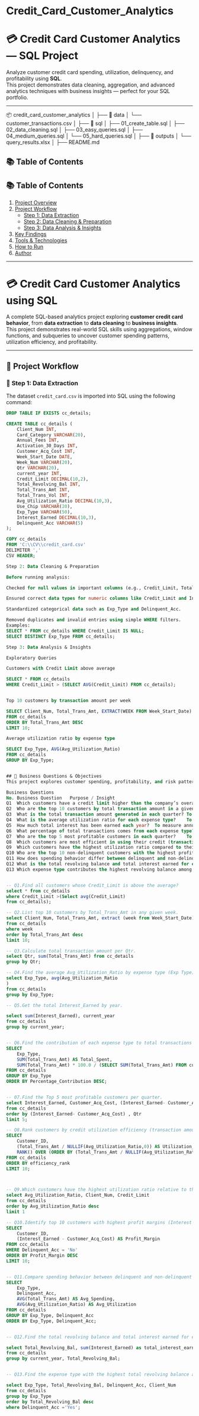 # Credit_Card_Customer_Analytics

# 💳 Credit Card Customer Analytics — SQL Project

Analyze customer credit card spending, utilization, delinquency, and profitability using **SQL**.  
This project demonstrates data cleaning, aggregation, and advanced analytics techniques with business insights — perfect for your SQL portfolio.

---

📦 credit_card_customer_analytics
│
├── 📁 data
│ └── customer_transactions.csv
│
├── 📁 sql
│ ├── 01_create_table.sql
│ ├── 02_data_cleaning.sql
│ ├── 03_easy_queries.sql
│ ├── 04_medium_queries.sql
│ └── 05_hard_queries.sql
│
├── 📁 outputs
│ └── query_results.xlsx
│
├── README.md

## 📚 Table of Contents

## 📚 Table of Contents

1. [Project Overview](#-credit-card-customer-analytics-using-sql)
2. [Project Workflow](#-project-workflow)
   - [Step 1: Data Extraction](#-step-1-data-extraction)
   - [Step 2: Data Cleaning & Preparation](#-step-2-data-cleaning--preparation)
   - [Step 3: Data Analysis & Insights](#-step-3-data-analysis--insights)
3. [Key Findings](#-key-findings)
4. [Tools & Technologies](#-tools--technologies)
5. [How to Run](#-how-to-run)
6. [Author](#-author)


---

# 💳 Credit Card Customer Analytics using SQL

A complete SQL-based analytics project exploring **customer credit card behavior**, from **data extraction** to **data cleaning** to **business insights**.  
This project demonstrates real-world SQL skills using aggregations, window functions, and subqueries to uncover customer spending patterns, utilization efficiency, and profitability.

---

## 📘 Project Workflow

### 🥇 **Step 1: Data Extraction**
The dataset `credit_card.csv` is imported into SQL using the following command:

```sql
DROP TABLE IF EXISTS cc_details;

CREATE TABLE cc_details (
    Client_Num INT,
    Card_Category VARCHAR(20),
    Annual_Fees INT,
    Activation_30_Days INT,
    Customer_Acq_Cost INT,
    Week_Start_Date DATE,
    Week_Num VARCHAR(20),
    Qtr VARCHAR(20),
    current_year INT,
    Credit_Limit DECIMAL(10,2),
    Total_Revolving_Bal INT,
    Total_Trans_Amt INT,
    Total_Trans_Vol INT,
    Avg_Utilization_Ratio DECIMAL(10,3),
    Use_Chip VARCHAR(20),
    Exp_Type VARCHAR(50),
    Interest_Earned DECIMAL(10,3),
    Delinquent_Acc VARCHAR(5)
);

COPY cc_details
FROM 'C:\\CV\\credit_card.csv'
DELIMITER ','
CSV HEADER;

Step 2: Data Cleaning & Preparation

Before running analysis:

Checked for null values in important columns (e.g., Credit_Limit, Total_Trans_Amt).

Ensured correct data types for numeric columns like Credit_Limit and Interest_Earned.

Standardized categorical data such as Exp_Type and Delinquent_Acc.

Removed duplicates and invalid entries using simple WHERE filters.
Examples:
SELECT * FROM cc_details WHERE Credit_Limit IS NULL;
SELECT DISTINCT Exp_Type FROM cc_details;

Step 3: Data Analysis & Insights

Exploratory Queries

Customers with Credit Limit above average

SELECT * FROM cc_details
WHERE Credit_Limit > (SELECT AVG(Credit_Limit) FROM cc_details);


Top 10 customers by transaction amount per week

SELECT Client_Num, Total_Trans_Amt, EXTRACT(WEEK FROM Week_Start_Date) AS Week
FROM cc_details
ORDER BY Total_Trans_Amt DESC
LIMIT 10;

Average utilization ratio by expense type

SELECT Exp_Type, AVG(Avg_Utilization_Ratio)
FROM cc_details
GROUP BY Exp_Type;


## 💼 Business Questions & Objectives
This project explores customer spending, profitability, and risk patterns through the following business questions:

Business Questions
No.	Business Question	Purpose / Insight
Q1	Which customers have a credit limit higher than the company’s overall average?	To identify premium or high-value customers who may deserve special rewards or risk assessment.
Q2	Who are the top 10 customers by total transaction amount in a given week?	To recognize top spenders and optimize marketing or loyalty programs for them.
Q3	What is the total transaction amount generated in each quarter?	To analyze seasonal spending patterns and quarterly performance trends.
Q4	What is the average utilization ratio for each expense type?	To understand how different spending categories impact credit usage behavior.
Q5	How much total interest has been earned each year?	To measure annual revenue from customer credit usage.
Q6	What percentage of total transactions comes from each expense type?	To determine which expense categories drive the most spending and revenue.
Q7	Who are the top 5 most profitable customers in each quarter?	To find customers generating the highest net profit (interest earned minus acquisition cost).
Q8	Which customers are most efficient in using their credit (transaction amount per utilization ratio)?	To rank customers based on credit utilization efficiency and spending power.
Q9	Which customers have the highest utilization ratio compared to their credit limit?	To flag potential credit risk customers who are close to their credit limit.
Q10	Who are the top 10 non-delinquent customers with the highest profit margins?	To identify financially responsible and profitable customers for retention programs.
Q11	How does spending behavior differ between delinquent and non-delinquent customers across expense types?	To compare risk segments and design better credit management strategies.
Q12	What is the total revolving balance and total interest earned for each year?	To assess yearly growth in outstanding balances and interest income.
Q13	Which expense type contributes the highest revolving balance among delinquent customers?	To pinpoint risky expense categories driving high unpaid balances.


-- Q1.Find all customers whose Credit_Limit is above the average?
select * from cc_details
where Credit_Limit >(Select avg(Credit_Limit)
from cc_details);

-- Q2.List top 10 customers by Total_Trans_Amt in any given week.
select Client_Num, Total_Trans_Amt, extract (week from Week_Start_Date) as week
from cc_details
where week 
order by Total_Trans_Amt desc
limit 10;

-- Q3.Calculate total transaction amount per Qtr.
select Qtr, sum(Total_Trans_Amt) from cc_details
group by Qtr;

-- Q4.Find the average Avg_Utilization_Ratio by expense type (Exp Type)
select Exp_Type, avg(Avg_Utilization_Ratio
)
from cc_details
group by Exp_Type;

-- Q5.Get the total Interest_Earned by year.

select sum(Interest_Earned), current_year
from cc_details
group by current_year;


-- Q6.Find the contribution of each expense type to total transactions (percentage share)
SELECT 
    Exp_Type,
    SUM(Total_Trans_Amt) AS Total_Spent,
    SUM(Total_Trans_Amt) * 100.0 / (SELECT SUM(Total_Trans_Amt) FROM customer_transactions) AS Percentage_Contribution
FROM cc_details
GROUP BY Exp_Type
ORDER BY Percentage_Contribution DESC;


-- 07.Find the Top 5 most profitable customers per quarter.
select Interest_Earned, Customer_Acq_Cost, (Interest_Earned- Customer_Acq_Cost),Qtr
from cc_details
order by (Interest_Earned- Customer_Acq_Cost) , Qtr
limit 5;

-- Q8.Rank customers by credit utilization efficiency (transaction amount per utilization ratio)
SELECT 
    Customer_ID,
    (Total_Trans_Amt / NULLIF(Avg_Utilization_Ratio,0)) AS Utilization_Efficiency,
    RANK() OVER (ORDER BY (Total_Trans_Amt / NULLIF(Avg_Utilization_Ratio,0)) DESC) AS efficiency_rank
FROM cc_details
ORDER BY efficiency_rank
LIMIT 10;



-- Q9.Which customers have the highest utilization ratio relative to their Credit_Limit?
select Avg_Utilization_Ratio, Client_Num, Credit_Limit
from cc_details
order by Avg_Utilization_Ratio desc
limit 1

-- Q10.Identify top 10 customers with highest profit margins (Interest – Acquisition Cost) who are not delinquent
SELECT 
    Customer_ID,
    (Interest_Earned - Customer_Acq_Cost) AS Profit_Margin
FROM ccc_details
WHERE Delinquent_Acc = 'No'
ORDER BY Profit_Margin DESC
LIMIT 10;


-- Q11.Compare spending behavior between delinquent and non-delinquent customers across expense types
SELECT 
    Exp_Type,
    Delinquent_Acc,
    AVG(Total_Trans_Amt) AS Avg_Spending,
    AVG(Avg_Utilization_Ratio) AS Avg_Utilization
FROM cc_details
GROUP BY Exp_Type, Delinquent_Acc
ORDER BY Exp_Type, Delinquent_Acc;


-- Q12.Find the total revolving balance and total interest earned for each year

select Total_Revolving_Bal, sum(Interest_Earned) as total_interest_earned, current_year
from cc_details
group by current_year, Total_Revolving_Bal;


-- Q13.Find the expense type with the highest total revolving balance among delinquent customers

select Exp_Type, Total_Revolving_Bal, Delinquent_Acc, Client_Num
from cc_details
group by Exp_Type
order by Total_Revolving_Bal desc
where Delinquent_Acc ='Yes';




